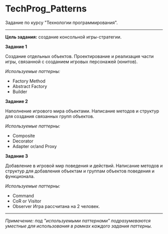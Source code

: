 # TechProg_Patterns

Задание по курсу "Технологии программирования".

- - - - - - - - - - - - - - - - - - - - - - - - -

**Цель задания:** создание консольной игры-стратегии.

**Задание 1**

Создание отдельных объектов. Проектирование и реализация части игры, связанной с созданием игровых персонажей (юнитов).

*Используемые паттерны:*
* Factory Method
* Abstract Factory
* Builder

**Задание 2**

Наполнение игрового мира объектами. Написание методов и структур для создания связанных групп объектов.

*Используемые паттерны:*
* Composite
* Decorator
* Adapter or/and Proxy

**Задание 3**

Добавление в игровой мир поведения и действий. Написание методов и структур для добавления объектам и группам объектов поведения и функционала.

*Используемые паттерны:*
* Command
* CoR or Visitor
* Observer
Игра рассчитана на 2 человек.

- - - - - - - - - - - - - - - - - - - - - - - - -

*Примечение: под "используемыми паттернами" подразумеваются уместные для использования в рамках каждого задания паттерны.*

